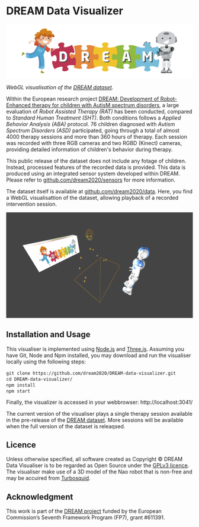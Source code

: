 # DREAM Data Visualizer

![DREAM Logo](public/images/dream.png)

_WebGL visualisation of the [DREAM dataset](https://github.com/dream2020/data)._

Within the European research project [DREAM: Development of Robot-Enhanced therapy for children with AutisM spectrum disorders](http://www.dream2020.eu), a large evaluation of _Robot Assisted Therapy (RAT)_ has been conducted, compared to _Standard Human Treatment (SHT)_. Both conditions follows a _Applied Behavior Analysis (ABA)_ protocol. 76 children diagnosed with _Autism Spectrum Disorders (ASD)_ participated, going through a total of almost 4000 therapy sessions and more than 360 hours of therapy. Each session was recorded with three RGB cameras and two RGBD (Kinect) cameras, providing detailed information of children's behavior during therapy. 

This public release of the dataset does not include any fotage of children. Instead, processed features of the recorded data is provided. This data is produced using an integrated sensor system developed within DREAM. Please refer to [github.com/dream2020/sensors](https://github.com/dream2020/sensors) for more information.  

The dataset itself is available at [github.com/dream2020/data](https://github.com/dream2020/data). Here, you find a WebGL visualisattion of the dataset, allowing playback of a recorded intervention session. 

![Example screenshoot](public/images/0000189.png)

## Installation and Usage

This visualiser is implemented using [Node.js](https://nodejs.org/en/) and [Three.js](https://threejs.org/). Assuming you have Git, Node and Npm installed, you may download and run the visualiser locally using the following steps:

~~~~
git clone https://github.com/dream2020/DREAM-data-visualizer.git
cd DREAM-data-visualizer/
npm install
npm start
~~~~

Finally, the visualizer is accessed in your webbrowser: http://localhost:3041/

The current version of the visualiser plays a single therapy session available in the pre-release of the [DREAM dataset](https://github.com/dream2020/data). More sessions will be available when the full version of the dataset is releaqsed.

## Licence

Unless otherwise specified, all software created as Copyright &copy; DREAM Data Visualiser is to be regarded as Open Source under the [GPLv3 licence](https://www.gnu.org/licenses/gpl.txt). The visualiser make use of a 3D model of the Nao robot that is non-free and may be accuired from [Turbosquid](https://www.turbosquid.com/3d-model/nao-robot).

## Acknowledgment

This work is part of the [DREAM project](http://www.dream2020.eu) funded by the European Commission’s Seventh Framework Program (FP7), grant #611391.